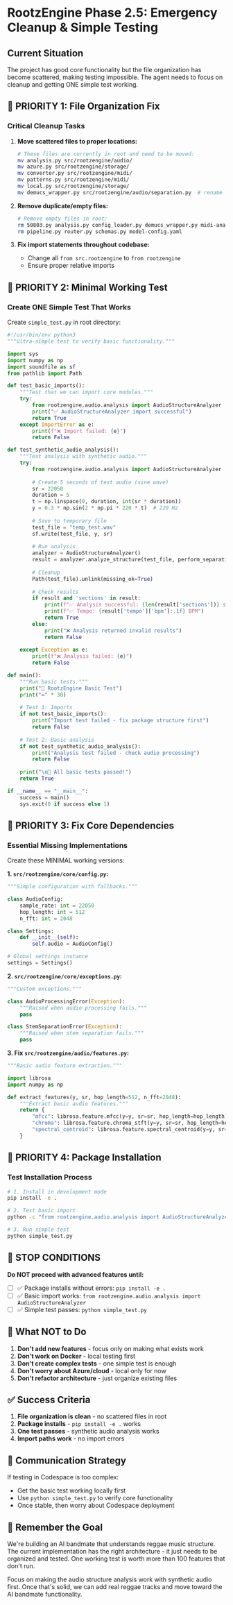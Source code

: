 # RootzEngine Phase 2.5: Emergency Cleanup & Simple Testing

## Current Situation
The project has good core functionality but the file organization has become scattered, making testing impossible. The agent needs to focus on cleanup and getting ONE simple test working.

## 🎯 **PRIORITY 1: File Organization Fix**

### Critical Cleanup Tasks
1. **Move scattered files to proper locations:**
   ```bash
   # These files are currently in root and need to be moved:
   mv analysis.py src/rootzengine/audio/
   mv azure.py src/rootzengine/storage/
   mv converter.py src/rootzengine/midi/
   mv patterns.py src/rootzengine/midi/
   mv local.py src/rootzengine/storage/
   mv demucs_wrapper.py src/rootzengine/audio/separation.py  # rename appropriately
   ```

2. **Remove duplicate/empty files:**
   ```bash
   # Remove empty files in root:
   rm 50803.py analysis.py config_loader.py demucs_wrapper.py midi-analysis.py
   rm pipeline.py router.py schemas.py model-config.yaml
   ```

3. **Fix import statements throughout codebase:**
   - Change all `from src.rootzengine` to `from rootzengine`
   - Ensure proper relative imports

## 🎯 **PRIORITY 2: Minimal Working Test**

### Create ONE Simple Test That Works
Create `simple_test.py` in root directory:

```python
#!/usr/bin/env python3
"""Ultra-simple test to verify basic functionality."""

import sys
import numpy as np
import soundfile as sf
from pathlib import Path

def test_basic_imports():
    """Test that we can import core modules."""
    try:
        from rootzengine.audio.analysis import AudioStructureAnalyzer
        print("✅ AudioStructureAnalyzer import successful")
        return True
    except ImportError as e:
        print(f"❌ Import failed: {e}")
        return False

def test_synthetic_audio_analysis():
    """Test analysis with synthetic audio."""
    try:
        from rootzengine.audio.analysis import AudioStructureAnalyzer
        
        # Create 5 seconds of test audio (sine wave)
        sr = 22050
        duration = 5
        t = np.linspace(0, duration, int(sr * duration))
        y = 0.3 * np.sin(2 * np.pi * 220 * t)  # 220 Hz
        
        # Save to temporary file
        test_file = "temp_test.wav"
        sf.write(test_file, y, sr)
        
        # Run analysis
        analyzer = AudioStructureAnalyzer()
        result = analyzer.analyze_structure(test_file, perform_separation=False)
        
        # Cleanup
        Path(test_file).unlink(missing_ok=True)
        
        # Check results
        if result and 'sections' in result:
            print(f"✅ Analysis successful: {len(result['sections'])} sections detected")
            print(f"✅ Tempo: {result['tempo']['bpm']:.1f} BPM")
            return True
        else:
            print("❌ Analysis returned invalid results")
            return False
            
    except Exception as e:
        print(f"❌ Analysis failed: {e}")
        return False

def main():
    """Run basic tests."""
    print("🎵 RootzEngine Basic Test")
    print("=" * 30)
    
    # Test 1: Imports
    if not test_basic_imports():
        print("Import test failed - fix package structure first")
        return False
    
    # Test 2: Basic analysis
    if not test_synthetic_audio_analysis():
        print("Analysis test failed - check audio processing")
        return False
    
    print("\n🎉 All basic tests passed!")
    return True

if __name__ == "__main__":
    success = main()
    sys.exit(0 if success else 1)
```

## 🎯 **PRIORITY 3: Fix Core Dependencies**

### Essential Missing Implementations
Create these MINIMAL working versions:

**1. `src/rootzengine/core/config.py`:**
```python
"""Simple configuration with fallbacks."""

class AudioConfig:
    sample_rate: int = 22050
    hop_length: int = 512
    n_fft: int = 2048

class Settings:
    def __init__(self):
        self.audio = AudioConfig()

# Global settings instance
settings = Settings()
```

**2. `src/rootzengine/core/exceptions.py`:**
```python
"""Custom exceptions."""

class AudioProcessingError(Exception):
    """Raised when audio processing fails."""
    pass

class StemSeparationError(Exception):
    """Raised when stem separation fails."""
    pass
```

**3. Fix `src/rootzengine/audio/features.py`:**
```python
"""Basic audio feature extraction."""

import librosa
import numpy as np

def extract_features(y, sr, hop_length=512, n_fft=2048):
    """Extract basic audio features."""
    return {
        "mfcc": librosa.feature.mfcc(y=y, sr=sr, hop_length=hop_length),
        "chroma": librosa.feature.chroma_stft(y=y, sr=sr, hop_length=hop_length),
        "spectral_centroid": librosa.feature.spectral_centroid(y=y, sr=sr, hop_length=hop_length)
    }
```

## 🎯 **PRIORITY 4: Package Installation**

### Test Installation Process
```bash
# 1. Install in development mode
pip install -e .

# 2. Test basic import
python -c "from rootzengine.audio.analysis import AudioStructureAnalyzer; print('Success')"

# 3. Run simple test
python simple_test.py
```

## 🛑 **STOP CONDITIONS**

**Do NOT proceed with advanced features until:**
- [ ] ✅ Package installs without errors: `pip install -e .`
- [ ] ✅ Basic import works: `from rootzengine.audio.analysis import AudioStructureAnalyzer`
- [ ] ✅ Simple test passes: `python simple_test.py`

## 🚫 **What NOT to Do**

1. **Don't add new features** - focus only on making what exists work
2. **Don't work on Docker** - local testing first
3. **Don't create complex tests** - one simple test is enough
4. **Don't worry about Azure/cloud** - local only for now
5. **Don't refactor architecture** - just organize existing files

## ✅ **Success Criteria**

1. **File organization is clean** - no scattered files in root
2. **Package installs** - `pip install -e .` works
3. **One test passes** - synthetic audio analysis works
4. **Import paths work** - no import errors

## 💬 **Communication Strategy**

If testing in Codespace is too complex:
- Get the basic test working locally first
- Use `python simple_test.py` to verify core functionality
- Once stable, then worry about Codespace deployment

## 🎵 **Remember the Goal**

We're building an AI bandmate that understands reggae music structure. The current implementation has the right architecture - it just needs to be organized and tested. One working test is worth more than 100 features that don't run.

Focus on making the audio structure analysis work with synthetic audio first. Once that's solid, we can add real reggae tracks and move toward the AI bandmate functionality.
